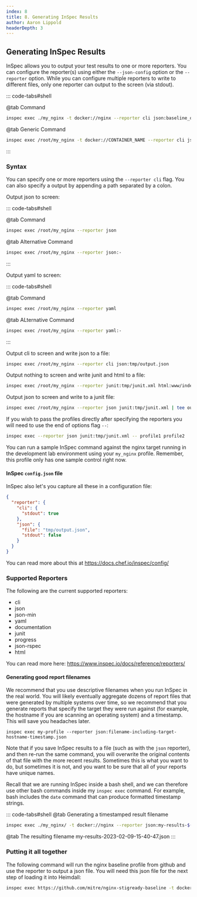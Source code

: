 ```yaml
---
index: 8
title: 8. Generating InSpec Results
author: Aaron Lippold
headerDepth: 3
---
```


## Generating InSpec Results

InSpec allows you to output your test results to one or more reporters. You can configure the reporter(s) using either the `--json-config` option or the `--reporter` option. While you can configure multiple reporters to write to different files, only one reporter can output to the screen (via stdout).

::: code-tabs#shell

@tab Command
```sh
inspec exec ./my_nginx -t docker://nginx --reporter cli json:baseline_output.json
```

@tab Generic Command
```sh
inspec exec /root/my_nginx -t docker://CONTAINER_NAME --reporter cli json:baseline_output.json
```
:::


### Syntax

You can specify one or more reporters using the `--reporter cli` flag. You can also specify a output by appending a path separated by a colon.

Output json to screen:

::: code-tabs#shell

@tab Command
```sh
inspec exec /root/my_nginx --reporter json
```
@tab Alternative Command
```sh
inspec exec /root/my_nginx --reporter json:-
```
:::

Output yaml to screen:

::: code-tabs#shell

@tab Command
```sh
inspec exec /root/my_nginx --reporter yaml
```
@tab ALternative Command
```sh
inspec exec /root/my_nginx --reporter yaml:-
```
:::

Output cli to screen and write json to a file:

```sh
inspec exec /root/my_nginx --reporter cli json:tmp/output.json
```

Output nothing to screen and write junit and html to a file:

```sh
inspec exec /root/my_nginx --reporter junit:tmp/junit.xml html:www/index.html
```
Output json to screen and write to a junit file:

```sh
inspec exec /root/my_nginx --reporter json junit:tmp/junit.xml | tee out.json
```

If you wish to pass the profiles directly after specifying the reporters you will need to use the end of options flag `--`:

```sh
inspec exec --reporter json junit:tmp/junit.xml -- profile1 profile2
```

You can run a sample InSpec command against the nginx target running in the development lab environment using your `my_nginx` profile. Remember, this profile only has one sample control right now.

#### InSpec `config.json` file

InSpec also let's you capture all these in a  configuration file:

```json
{
  "reporter": {
    "cli": {
      "stdout": true
    },
    "json": {
      "file": "tmp/output.json",
      "stdout": false
    }
  }
}
```
You can read more about this at <https://docs.chef.io/inspec/config/>
### Supported Reporters

The following are the current supported reporters:

- cli
- json
- json-min
- yaml
- documentation
- junit
- progress
- json-rspec
- html

You can read more here: <https://www.inspec.io/docs/reference/reporters/>

#### Generating good report filenames

We recommend that you use descriptive filenames when you run InSpec in the real world. You will likely eventually aggregate dozens of report files that were generated by multiple systems over time, so we recommend that you generate reports that specify the target they were run against (for example, the hostname if you are scanning an operating system) and a timestamp. This will save you headaches later.

`inspec exec my-profile --reporter json:filename-including-target-hostname-timestamp.json`

Note that if you save InSpec results to a file (such as with the `json` reporter), and then re-run the same command, you will overwrite the original contents of that file with the more recent results. Sometimes this is what you want to do, but sometimes it is not, and you want to be sure that all of your reports have unique names.

Recall that we are running InSpec inside a bash shell, and we can therefore use other bash commands inside my `inspec exec` command. For example, bash includes the `date` command that can produce formatted timestamp strings.

::: code-tabs#shell
@tab Generating a timestamped result filename
```sh
inspec exec ./my_nginx/ -t docker://nginx --reporter json:my-results-$(date +"%Y-%m-%d-%H-%M-%S").json
```
@tab The resulting filename
my-results-2023-02-09-15-40-47.json
:::

### Putting it all together

The following command will run the nginx baseline profile from github and use the reporter to output a json file. You will need this json file for the next step of loading it into Heimdall:

```sh
inspec exec https://github.com/mitre/nginx-stigready-baseline -t docker://nginx --reporter cli json:baseline_output_full.json
```
